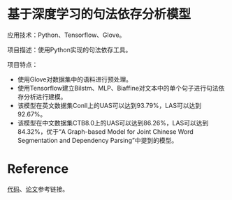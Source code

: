 

# **基于深度学习的句法依存分析模型**

应用技术：Python、Tensorflow、Glove。

项目描述：使用Python实现的句法依存工具。

项目特点：

* 使用Glove对数据集中的语料进行预处理。
* 使用Tensorflow建立Bilstm、MLP、Biaffine对文本中的单个句子进行句法依存分析进行建模。
* 该模型在英文数据集Conll上的UAS可以达到93.79%，LAS可以达到92.67%。
* 该模型在中文数据集CTB8.0上的UAS可以达到86.26%，LAS可以达到84.32%，优于“A Graph-based Model for Joint Chinese Word Segmentation and Dependency Parsing”中提到的模型。

# Reference

[代码](https://github.com/dwdb/dependency-parser)、[论文](https://arxiv.org/abs/1611.01734)参考链接。
